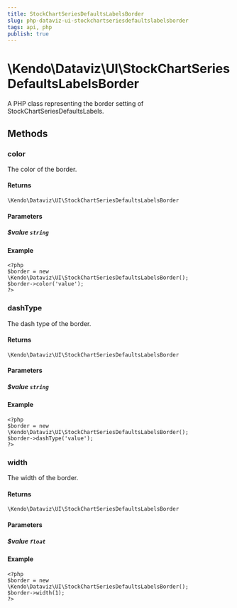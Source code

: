 ```yaml
---
title: StockChartSeriesDefaultsLabelsBorder
slug: php-dataviz-ui-stockchartseriesdefaultslabelsborder
tags: api, php
publish: true
---
```


# \Kendo\Dataviz\UI\StockChartSeriesDefaultsLabelsBorder

A PHP class representing the border setting of StockChartSeriesDefaultsLabels.


## Methods

### color
The color of the border.

#### Returns
`\Kendo\Dataviz\UI\StockChartSeriesDefaultsLabelsBorder`

#### Parameters

##### $value `string`



#### Example 
    <?php
    $border = new \Kendo\Dataviz\UI\StockChartSeriesDefaultsLabelsBorder();
    $border->color('value');
    ?>

### dashType
The dash type of the border.

#### Returns
`\Kendo\Dataviz\UI\StockChartSeriesDefaultsLabelsBorder`

#### Parameters

##### $value `string`



#### Example 
    <?php
    $border = new \Kendo\Dataviz\UI\StockChartSeriesDefaultsLabelsBorder();
    $border->dashType('value');
    ?>

### width
The width of the border.

#### Returns
`\Kendo\Dataviz\UI\StockChartSeriesDefaultsLabelsBorder`

#### Parameters

##### $value `float`



#### Example 
    <?php
    $border = new \Kendo\Dataviz\UI\StockChartSeriesDefaultsLabelsBorder();
    $border->width(1);
    ?>

